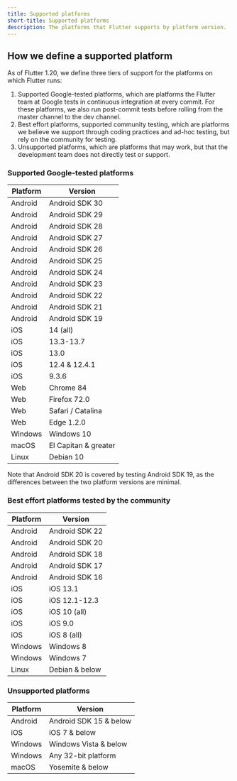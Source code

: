 ```yaml
---
title: Supported platforms
short-title: Supported platforms
description: The platforms that Flutter supports by platform version.
---
```


## How we define a supported platform

As of Flutter 1.20, we define three tiers of support for the 
platforms on which Flutter runs:
1. Supported Google-tested platforms, which are platforms the Flutter team at 
Google tests in continuous integration at every commit. 
For these platforms, we also run post-commit  tests before 
rolling from the master channel to the dev channel. 
1. Best effort platforms, supported community testing, which are 
platforms we believe we support through coding practices 
and ad-hoc testing, but rely on the community for testing.
1. Unsupported platforms, which are platforms that may work,
but that the development team does not directly test or support.


### Supported Google-tested platforms

|Platform|Version              |
|-------|----------------------|
|Android|Android SDK 30        |
|Android|Android SDK 29        |
|Android|Android SDK 28        |
|Android|Android SDK 27        |
|Android|Android SDK 26        |
|Android|Android SDK 25        |
|Android|Android SDK 24        |
|Android|Android SDK 23        |
|Android|Android SDK 22        |
|Android|Android SDK 21        |
|Android|Android SDK 19        |
|iOS    | 14 (all)             |
|iOS    | 13.3-13.7            |
|iOS    | 13.0                 |
|iOS    | 12.4 & 12.4.1        |
|iOS    | 9.3.6                |
|Web    | Chrome 84            |
|Web    | Firefox 72.0         |
|Web    | Safari / Catalina    |
|Web    | Edge 1.2.0           |
|Windows| Windows 10           |
|macOS  | El Capitan & greater |
|Linux  | Debian 10            |

Note that Android SDK 20 is covered by testing Android SDK 19, 
as the differences between the two platform versions are
minimal.
### Best effort platforms tested by the community

|Platform|Version       |
|-------|---------------|
|Android|Android SDK 22 |
|Android|Android SDK 20 |
|Android|Android SDK 18 |
|Android|Android SDK 17 |
|Android|Android SDK 16 |
|iOS    |iOS 13.1       |
|iOS    |iOS 12.1-12.3  |
|iOS    |iOS 10 (all)   |
|iOS    |iOS 9.0        |
|iOS    |iOS 8 (all)    |
|Windows|Windows 8      |
|Windows|Windows 7      |
|Linux  | Debian & below |

### Unsupported platforms

|Platform|Version              |
|--------|---------------------|
|Android|Android SDK 15 & below|
|iOS    |iOS 7 & below         |
|Windows|Windows Vista & below |
|Windows|Any 32-bit platform   |   
|macOS  | Yosemite & below     |
